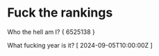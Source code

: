 # Fuck the rankings

Who the hell am I?
{ 6525138 }

What fucking year is it?
[ 2024-09-05T10:00:00Z ]
